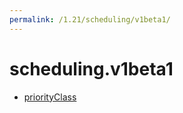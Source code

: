 ```yaml
---
permalink: /1.21/scheduling/v1beta1/
---
```


# scheduling.v1beta1



* [priorityClass](priorityClass.md)